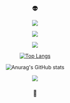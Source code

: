 <div align="center">
  
### :alien:
  
![](https://placehold.co/495x48/2b213a/dddddd?text=Hi,+I'm+Daniel)
  
![](https://placehold.co/495x48/2b213a/e4289d?text=Software+Developer,+living+in+Iceland)

![](https://placehold.co/495x48/2b213a/3572a5?text=JavaScript+|+NodeJS+|+Python+|+C˖˖)

[![Top Langs](https://github-readme-stats.vercel.app/api/top-langs/?username=eldiankyo&theme=synthwave&hide_border=true&card_width=495)](https://github.com/anuraghazra/github-readme-stats)

![Anurag's GitHub stats](https://github-readme-stats.vercel.app/api?username=eldiankyo&show_icons=true&theme=synthwave&hide_border=true&hide_title=true)

![](https://placehold.co/495x48/2b213a/dddddd?text=Pixel+art+|+VR+|+Kubuntu+Linux)
  
### :space_invader:

</div>

